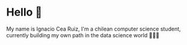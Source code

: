 # Hello 👋
My name is Ignacio Cea Ruiz, I'm a chilean computer science student, currently building my own path in the data science world 👨🏼‍💻


<!---
ignaciocearuiz/ignaciocearuiz is a ✨ special ✨ repository because its `README.md` (this file) appears on your GitHub profile.
You can click the Preview link to take a look at your changes.
--->
